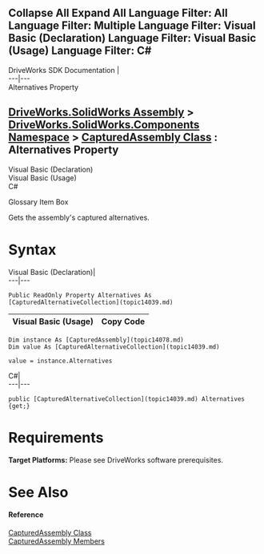 Collapse All Expand All Language Filter: All  Language Filter: Multiple  Language Filter: Visual Basic (Declaration) Language Filter: Visual Basic (Usage) Language Filter: C#  
---  
DriveWorks SDK Documentation  |   
---|---  
Alternatives Property   
  
[DriveWorks.SolidWorks Assembly](topic13342.md) > [DriveWorks.SolidWorks.Components Namespace](topic13925.md) > [CapturedAssembly Class](topic14078.md) : Alternatives Property  
---  
  
Visual Basic (Declaration)    
Visual Basic (Usage)    
C# 

Glossary Item Box

Gets the assembly's captured alternatives. 

# Syntax

Visual Basic (Declaration)|   
---|---  
      
    
    Public ReadOnly Property Alternatives As [CapturedAlternativeCollection](topic14039.md)  
  
Visual Basic (Usage)| Copy Code  
---|---  
      
    
    Dim instance As [CapturedAssembly](topic14078.md)
    Dim value As [CapturedAlternativeCollection](topic14039.md)
     
    value = instance.Alternatives  
  
C#|   
---|---  
      
    
    public [CapturedAlternativeCollection](topic14039.md) Alternatives {get;}  
  
# Requirements

**Target Platforms:** Please see DriveWorks software prerequisites.

# See Also

#### Reference

[CapturedAssembly Class](topic14078.md)   
[CapturedAssembly Members](topic14079.md)


